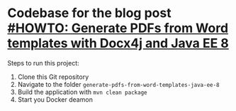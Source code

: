 # Codebase for the blog post [#HOWTO: Generate PDFs from Word templates with Docx4j and Java EE 8](https://rieckpil.de/howto-generate-pdfs-from-word-templates-with-docx4j-and-java-ee-8/)

Steps to run this project:

1. Clone this Git repository
2. Navigate to the folder `generate-pdfs-from-word-templates-java-ee-8`
3. Build the application with `mvn clean package`
4. Start you Docker deamon

